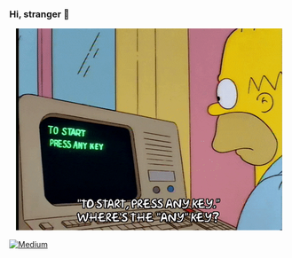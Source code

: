 ### Hi, stranger 👀

<p align="center">
  <img src="https://github.com/qiqt/qiqt/blob/main/giphy.gif?raw=true"></img>
</p>

[![Medium](https://img.shields.io/badge/dev.to-0A0A0A?style=for-the-badge&logo=dev.to&logoColor=white)](https://medium.com/@qiqt)
